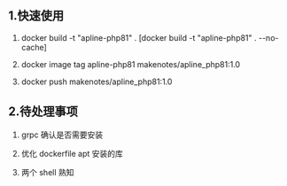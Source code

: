 ## 1.快速使用

1. docker build -t "apline-php81" .    [docker build -t "apline-php81" . --no-cache]

2. docker image tag apline-php81 makenotes/apline_php81:1.0

3. docker push makenotes/apline_php81:1.0


## 2.待处理事项

1. grpc  确认是否需要安装

2. 优化 dockerfile  apt 安装的库

3. 两个 shell 熟知